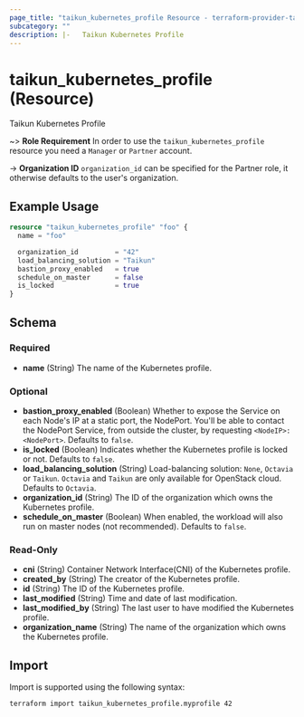 ```yaml
---
page_title: "taikun_kubernetes_profile Resource - terraform-provider-taikun"
subcategory: ""
description: |-   Taikun Kubernetes Profile
---
```


# taikun_kubernetes_profile (Resource)

Taikun Kubernetes Profile

~> **Role Requirement** In order to use the `taikun_kubernetes_profile` resource you need a `Manager` or `Partner` account.

-> **Organization ID** `organization_id` can be specified for the Partner role, it otherwise defaults to the user's organization.

## Example Usage

```terraform
resource "taikun_kubernetes_profile" "foo" {
  name = "foo"

  organization_id         = "42"
  load_balancing_solution = "Taikun"
  bastion_proxy_enabled   = true
  schedule_on_master      = false
  is_locked               = true
}
```

<!-- schema generated by tfplugindocs -->
## Schema

### Required

- **name** (String) The name of the Kubernetes profile.

### Optional

- **bastion_proxy_enabled** (Boolean) Whether to expose the Service on each Node's IP at a static port, the NodePort. You'll be able to contact the NodePort Service, from outside the cluster, by requesting `<NodeIP>:<NodePort>`. Defaults to `false`.
- **is_locked** (Boolean) Indicates whether the Kubernetes profile is locked or not. Defaults to `false`.
- **load_balancing_solution** (String) Load-balancing solution: `None`, `Octavia` or `Taikun`. `Octavia` and `Taikun` are only available for OpenStack cloud. Defaults to `Octavia`.
- **organization_id** (String) The ID of the organization which owns the Kubernetes profile.
- **schedule_on_master** (Boolean) When enabled, the workload will also run on master nodes (not recommended). Defaults to `false`.

### Read-Only

- **cni** (String) Container Network Interface(CNI) of the Kubernetes profile.
- **created_by** (String) The creator of the Kubernetes profile.
- **id** (String) The ID of the Kubernetes profile.
- **last_modified** (String) Time and date of last modification.
- **last_modified_by** (String) The last user to have modified the Kubernetes profile.
- **organization_name** (String) The name of the organization which owns the Kubernetes profile.

## Import

Import is supported using the following syntax:

```shell
terraform import taikun_kubernetes_profile.myprofile 42
```
